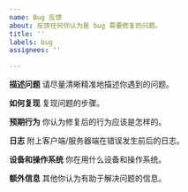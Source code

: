 ```yaml
---
name: Bug 反馈
about: 反馈任何你认为是 bug 需要修复的问题。
title: ''
labels: bug
assignees: ''

---
```


**描述问题**
请尽量清晰精准地描述你遇到的问题。

**如何复现**
复现问题的步骤。

**预期行为**
你认为修复后的行为应该是怎样的。

**日志**
附上客户端/服务器端在错误发生前后的日志。

**设备和操作系统**
你在用什么设备和操作系统。

**额外信息**
其他你认为有助于解决问题的信息。

